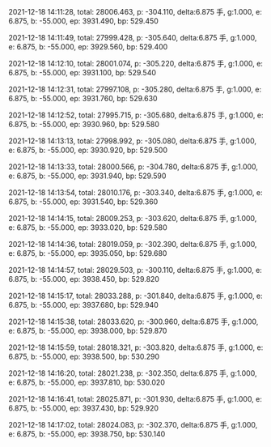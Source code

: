 2021-12-18 14:11:28, total: 28006.463, p: -304.110, delta:6.875 手, g:1.000, e: 6.875, b: -55.000, ep: 3931.490, bp: 529.450

2021-12-18 14:11:49, total: 27999.428, p: -305.640, delta:6.875 手, g:1.000, e: 6.875, b: -55.000, ep: 3929.560, bp: 529.400

2021-12-18 14:12:10, total: 28001.074, p: -305.220, delta:6.875 手, g:1.000, e: 6.875, b: -55.000, ep: 3931.100, bp: 529.540

2021-12-18 14:12:31, total: 27997.108, p: -305.280, delta:6.875 手, g:1.000, e: 6.875, b: -55.000, ep: 3931.760, bp: 529.630

2021-12-18 14:12:52, total: 27995.715, p: -305.680, delta:6.875 手, g:1.000, e: 6.875, b: -55.000, ep: 3930.960, bp: 529.580

2021-12-18 14:13:13, total: 27998.992, p: -305.080, delta:6.875 手, g:1.000, e: 6.875, b: -55.000, ep: 3930.920, bp: 529.500

2021-12-18 14:13:33, total: 28000.566, p: -304.780, delta:6.875 手, g:1.000, e: 6.875, b: -55.000, ep: 3931.940, bp: 529.590

2021-12-18 14:13:54, total: 28010.176, p: -303.340, delta:6.875 手, g:1.000, e: 6.875, b: -55.000, ep: 3931.540, bp: 529.360

2021-12-18 14:14:15, total: 28009.253, p: -303.620, delta:6.875 手, g:1.000, e: 6.875, b: -55.000, ep: 3933.020, bp: 529.580

2021-12-18 14:14:36, total: 28019.059, p: -302.390, delta:6.875 手, g:1.000, e: 6.875, b: -55.000, ep: 3935.050, bp: 529.680

2021-12-18 14:14:57, total: 28029.503, p: -300.110, delta:6.875 手, g:1.000, e: 6.875, b: -55.000, ep: 3938.450, bp: 529.820

2021-12-18 14:15:17, total: 28033.288, p: -301.840, delta:6.875 手, g:1.000, e: 6.875, b: -55.000, ep: 3937.680, bp: 529.940

2021-12-18 14:15:38, total: 28033.620, p: -300.960, delta:6.875 手, g:1.000, e: 6.875, b: -55.000, ep: 3938.000, bp: 529.870

2021-12-18 14:15:59, total: 28018.321, p: -303.820, delta:6.875 手, g:1.000, e: 6.875, b: -55.000, ep: 3938.500, bp: 530.290

2021-12-18 14:16:20, total: 28021.238, p: -302.350, delta:6.875 手, g:1.000, e: 6.875, b: -55.000, ep: 3937.810, bp: 530.020

2021-12-18 14:16:41, total: 28025.871, p: -301.930, delta:6.875 手, g:1.000, e: 6.875, b: -55.000, ep: 3937.430, bp: 529.920

2021-12-18 14:17:02, total: 28024.083, p: -302.370, delta:6.875 手, g:1.000, e: 6.875, b: -55.000, ep: 3938.750, bp: 530.140